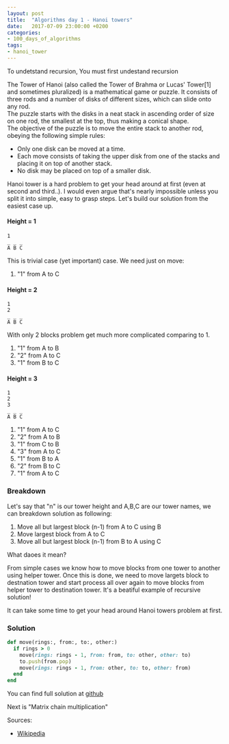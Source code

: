 ```yaml
---
layout: post
title:  "Algorithms day 1 - Hanoi towers"
date:   2017-07-09 23:00:00 +0200
categories:
- 100_days_of_algorithms
tags:
- hanoi_tower
---
```


To undetstand recursion, You must first undestand recursion

>
The Tower of Hanoi (also called the Tower of Brahma or Lucas' Tower[1] and sometimes pluralized) is a mathematical game or puzzle. It consists of three rods and a number of disks of different sizes, which can slide onto any rod.  
The puzzle starts with the disks in a neat stack in ascending order of size on one rod, the smallest at the top, thus making a conical shape.  
The objective of the puzzle is to move the entire stack to another rod, obeying the following simple rules:
- Only one disk can be moved at a time.
- Each move consists of taking the upper disk from one of the stacks and placing it on top of another stack.
- No disk may be placed on top of a smaller disk.

Hanoi tower is a hard problem to get your head around at first (even at second and third..).
I would even argue that's nearly impossible unless you split it into simple, easy to grasp steps.
Let's build our solution from the easiest case up.

#### Height = 1

```
1
_ _ _
A B C
```

This is trivial case (yet important) case. We need just on move:
1. "1" from A to C

#### Height = 2

```
1
2
_ _ _
A B C
```

With only 2 blocks problem get much more complicated comparing to 1.
1. "1" from A to B
2. "2" from A to C
3. "1" from B to C

#### Height = 3

```
1
2
3
_ _ _
A B C
```

1. "1" from A to C
2. "2" from A to B
3. "1" from C to B
4. "3" from A to C
5. "1" from B to A
6. "2" from B to C
7. "1" from A to C

### Breakdown

Let's say that "n" is our tower height and  A,B,C are our tower names, we can breakdown solution as following:
1. Move all but largest block (n-1) from A to C using B
2. Move largest block from A to C
3. Move all but largest block (n-1) from B to A using C

What daoes it mean?

From simple cases we know how to move blocks from one tower to another using helper tower.
Once this is done, we need to move largets block to destnation tower and start process all over again to move blocks from helper tower to destination tower.
It's a beatiful example of recursive solution!

It can take some time to get your head around Hanoi towers problem at first.

### Solution

```ruby
def move(rings:, from:, to:, other:)
  if rings > 0
    move(rings: rings - 1, from: from, to: other, other: to)
    to.push(from.pop)
    move(rings: rings - 1, from: other, to: to, other: from)
  end
end

```

You can find full solution at [github][code]

Next is "Matrix chain multiplication"

Sources:
- [Wikipedia][wiki]

[wiki]: https://en.wikipedia.org/wiki/Tower_of_Hanoi
[code]: https://github.com/pasierb/100_days_of_algorithms/tree/master/day_01_hanoi_tower
